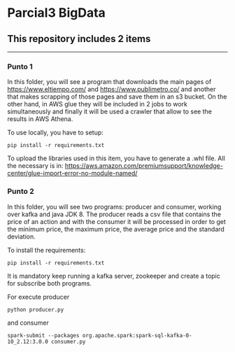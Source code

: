 # Parcial3 BigData
## This repository includes 2 items
---

### Punto 1
In this folder, you will see a program that downloads the main pages of https://www.eltiempo.com/ and https://www.publimetro.co/ and another that makes scrapping of those pages and save them in an s3 bucket. On the other hand, in AWS glue they will be included in 2 jobs to work simultaneously and finally it will be used a crawler that allow to see the results in AWS Athena.

To use locally, you have to setup:

```
pip install -r requirements.txt
```

To upload the libraries used in this item, you have to generate a .whl file. All the necessary is in: https://aws.amazon.com/premiumsupport/knowledge-center/glue-import-error-no-module-named/ 

### Punto 2

In this folder, you will see two programs: producer and consumer, working over kafka and java JDK 8. The producer reads a csv file that contains the price of an action and with the consumer it will be processed in order to get the minimum price, the maximum price, the average price and the standard deviation. 

To install the requirements:

```
pip install -r requirements.txt
```

It is mandatory keep running a kafka server, zookeeper and create a topic for subscribe both programs. 


For execute producer

```
python producer.py
```

and consumer

```
spark-submit --packages org.apache.spark:spark-sql-kafka-0-10_2.12:3.0.0 consumer.py
```
